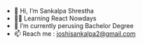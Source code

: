 - 👋 Hi, I’m Sankalpa Shrestha
- 👨‍💻  Learning React Nowdays  
- 🌱 I’m currently perusing Bachelor Degree
- 📫 Reach me : joshisankalpa2@gmail.com

<!---
Sankalpa18/Sankalpa18 is a ✨ special ✨ repository because its `README.md` (this file) appears on your GitHub profile.
You can click the Preview link to take a look at your changes.
--->
